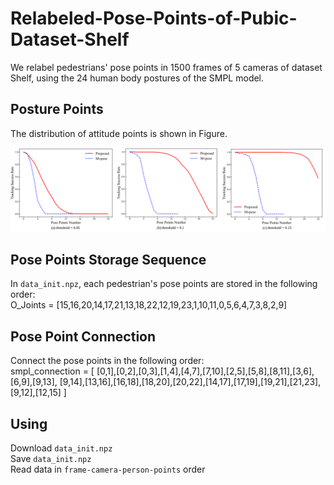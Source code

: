 # Relabeled-Pose-Points-of-Pubic-Dataset-Shelf
We relabel pedestrians' pose points in  1500 frames of 5 cameras of dataset Shelf, using the 24 human body postures of the SMPL model.

## Posture Points
The distribution of attitude points is shown in Figure.

![pic](https://github.com/HYJtooo/Multivisual-fusion-features-tracking/blob/HYJtooo-patch-1/pointssuccess.svg)

## Pose Points Storage Sequence
In `data_init.npz`, each pedestrian's pose points are stored in the following order:       
O_Joints = [15,16,20,14,17,21,13,18,22,12,19,23,1,10,11,0,5,6,4,7,3,8,2,9]

## Pose Point Connection
Connect the pose points in the following order:            
smpl_connection = [ [0,1],[0,2],[0,3],[1,4],[4,7],[7,10],[2,5],[5,8],[8,11],[3,6],[6,9],[9,13],
                    [9,14],[13,16],[16,18],[18,20],[20,22],[14,17],[17,19],[19,21],[21,23],
                    [9,12],[12,15]  ]

## Using
Download `data_init.npz`     
Save `data_init.npz`         
Read data in `frame-camera-person-points` order


